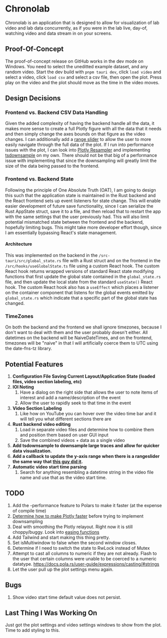 # Chronolab

Chronolab is an application that is designed to allow for visualization of lab video and lab data concurrently, as if you were in the lab live, day-of, watching video and data stream in on your screens.

## Proof-Of-Concept

The proof-of-concept release on GitHub works in the dev mode on Windows. You need to select the uneditted example dataset, and any random video. Start the dev build with `pnpm tauri dev`, click `load video` and select a video, click `load csv` and select a csv file, then open the plot. Press play on the video and the plot should move as the time in the video moves.

## Design Decisions

### Frontend vs. Backend CSV Data Handling

Given the added complexity of having the backend handle all the data, it makes more sense to create a full Plotly figure with all the data that it needs and then simply change the axes bounds on that figure as the video changes. I can additionally add a [range slider](https://plotly.com/javascript/time-series/#time-series-with-rangeslider) to allow the user to more easily navigate through the full data of the plot. If I run into performance issues with the plot, I can look into [Plotly Resampler](https://github.com/predict-idlab/plotly-resampler) and implementing [tsdownsample](https://github.com/predict-idlab/tsdownsample) on my own. There should not be that big of a performance issue with implementing that since the downsampling will greatly limit the size of the data being passed to the frontend.

### Frontend vs. Backend State

Following the principle of One Absolute Truth (OAT), I am going to design this such that the application state is maintained in the Rust backend and the React frontend sets up event listeners for state change. This will enable easier development of future save functionality, since I can serialize the Rust AppState struct, save it to a file, and then reload that to restart the app with the same settings that the user previously had. This will also limit potential mismatched state between the frontend and the backend, hopefully limiting bugs. This might take more developer effort though, since I am essentially bypassing React's state management.

#### Architecture

This was implemented on the backend in the `/src-tauri/src/global_state.rs` file with a Rust struct and on the frontend in the `/src/hooks/useGlobalState.ts` file using a custom React hook. The custom React hook returns wrapped versions of standard React state modifying functions that first update the global state contained in the `global_state.rs` file, and then update the local state from the standard `useState()` React hook. The custom React hook also has a `useEffect` which places a listener on the container component that listens for the global events emitted by `global_state.rs` which indicate that a specific part of the global state has changed.

### TimeZones

On both the backend and the frontend we shall ignore timezones, because I don't want to deal with them and the user probably doesn't either. All datetimes on the backend will be NaiveDateTimes, and on the frontend, timezones will be "naive" in that I will artificially coerce them to UTC using the date-fns-tz library.

## Potential Features

1. **Configuration File Saving Current Layout/Application State (loaded files, video section labeling, etc)**
2. **IOI Noting**
   1. Have a dialog on the right side that allows the user to note items of interest and add a name/description of the event
   2. Allow the user to rapidly seek to that time in the event
3. **Video Section Labeling**
   1. Like how on YouTube you can hover over the video time bar and it will tell you what different sections there are
4. **Rust backend video editing**
   1. Load in separate video files and determine how to combine them and position them based on user GUI input
   2. Save the combined videos + data as a single video
5. **Add tsdownsample to downsample large traces and allow for quicker data visualization.**
6. **Add a callback to update the y-axis range when there is a rangeslider the same way that [this guy did it](https://github.com/plotly/plotly.js/issues/1876#issuecomment-1232030346).**
7. **Automatic video start time parsing**
   1. Search for anything resembling a datetime string in the video file name and use that as the video start time.

## TODO

1. Add the -performance feature to Polars to make it faster (at the expense of compile time)
2. [Determine how to make Plotly faster](https://www.somesolvedproblems.com/2018/07/how-do-i-make-plotly-faster.html) before trying to implement downsampling
3. Deal with smoothing the Plotly relayout. Right now it is still choppy/buggy. Look into [easing functions](https://plotly.com/python/reference/layout/#layout-transition-easing)
4. Add Tailwind and start making this thing pretty.
5. Set isMultiwindow to false when the second window closes.
6. Determine if I need to switch the state to RwLock instead of Mutex
7. Attempt to cast all columns to numeric if they are not already. Flash to the user that certain columns were unable to be coerced to a numeric datatype. <https://docs.pola.rs/user-guide/expressions/casting/#strings>
8. Let the user pull up the plot settings menu again.

## Bugs

1. Show video start time default value does not persist.

## Last Thing I Was Working On

Just got the plot settings and video settings windows to show from the plot. Time to add styling to this.
